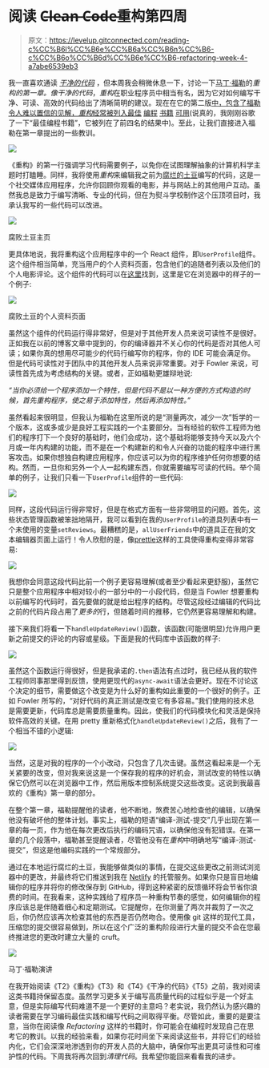 # 阅读 C̶l̶e̶a̶n̶ C̶o̶d̶e̶重构第四周

> 原文：<https://levelup.gitconnected.com/reading-c%CC%B6l%CC%B6e%CC%B6a%CC%B6n%CC%B6-c%CC%B6o%CC%B6d%CC%B6e%CC%B6-refactoring-week-4-a7abe6539eb3>

我一直喜欢通读 [*干净的代码*](https://www.amazon.com/Clean-Code-Handbook-Software-Craftsmanship/dp/B08X8ZXT15/ref=sr_1_1?dchild=1&keywords=clean+code&qid=1626195338&sr=8-1) ，但本周我会稍微休息一下，讨论一下[马丁·福勒](https://martinfowler.com/)的*重构的第一章。*像*干净的代码*，*重构*在职业程序员中相当有名，因为它对如何编写干净、可读、高效的代码给出了清晰简明的建议。现在在它的第二版[中，包含了福勒令人难以置信的见解，*重构*经常被列入](https://www.amazon.com/Refactoring-Improving-Existing-Addison-Wesley-Signature/dp/0134757599/ref=sr_1_1?dchild=1&keywords=refactoring&qid=1626195319&sr=8-1)[最佳](https://www.geeksforgeeks.org/top-10-books-that-every-programmer-must-read-once/) [编程](https://hackr.io/blog/best-programming-books) [书籍](https://learntocodewith.me/posts/programming-books/) [可用](https://simpleprogrammer.com/best-programming-books-2019/)(说真的，我刚刚谷歌了一下“最佳编程书籍”，它被列在了前四名的结果中)。至此，让我们直接进入福勒在第一章提出的一些教训。

![](img/3ec4f78fd407afa0d36b3985ffaae0b4.png)

《重构》的第一行强调学习代码需要例子，以免你在试图理解抽象的计算机科学主题时打瞌睡。同样，我将使用*重构*来编辑我之前为[腐烂的土豆](https://putridpotatoes.netlify.app/)编写的代码，这是一个社交媒体应用程序，允许你回顾你观看的电影，并与网站上的其他用户互动。虽然我总是致力于编写清晰、专业的代码，但在为熨斗学校制作这个压顶项目时，我承认我写的一些代码可以改进。

![](img/6fac27bb02a6af0c83dd6fa5b7fe8150.png)

腐败土豆主页

更具体地说，我将重构这个应用程序中的一个 React 组件，即`UserProfile`组件。这个组件相当简单，充当用户的个人资料页面，包含他们的追随者列表以及他们的个人电影评论。这个组件的代码可以在[这里](https://github.com/jmarthaller/movie-chat-app-frontend/blob/main/src/components/UserProfile.js)找到，这里是它在浏览器中的样子的一个例子:

![](img/750a689921005cf29546a14f6deb5540.png)

腐败土豆的个人资料页面

虽然这个组件的代码运行得非常好，但是对于其他开发人员来说可读性不是很好。正如我在以前的博客文章中提到的，你的编译器并不关心你的代码是否对其他人可读；如果你真的想用尽可能少的代码行编写你的程序，你的 IDE 可能会满足你。但是代码可读性对于团队中的其他开发人员来说非常重要。对于 Fowler 来说，可读性首先成为考虑结构的关键。或者，正如福勒更雄辩地说:

*“当你必须给一个程序添加一个特性，但是代码不是以一种方便的方式构造的时候，首先重构程序，使之易于添加特性，然后再添加特性。”*

虽然看起来很明显，但我认为福勒在这里所说的是“测量两次，减少一次”哲学的一个版本，这或多或少是良好工程实践的一个主要部分。当有经验的软件工程师为他们的程序打下一个良好的基础时，他们会成功，这个基础将能够支持今天以及六个月或一年内构建的功能，而不是在一个构建新的和令人兴奋的功能的程序中进行黑客攻击。如果你想独自构建应用程序，你应该可以为你的程序维护任何你想要的结构。然而，一旦你和另外一个人一起构建东西，你就需要编写可读的代码。举个简单的例子，让我们只看一下`UserProfile`组件的一些代码:

![](img/3d43ae44d23f49a90f1926f40364616f.png)

同样，这段代码运行得非常好，但是在格式方面有一些非常明显的问题。首先，这些状态管理函数被笨拙地隔开，我可以看到在我的`UserProfile`的道具列表中有一个未使用的变量`setReviews`。最糟糕的是，`allUserFriends`中的道具正在我的文本编辑器页面上运行！令人欣慰的是，像[prettle](https://marketplace.visualstudio.com/items?itemName=esbenp.prettier-vscode)这样的工具使得重构变得非常容易:

![](img/3c2df719ddd7f9770122d8a31b081586.png)

我想你会同意这段代码比前一个例子更容易理解(或者至少看起来更舒服)，虽然它只是整个应用程序中相对较小的一部分中的一小段代码，但是当 Fowler 想要重构以前编写的代码时，首先要做的就是给出程序的结构。尽管这段经过编辑的代码比之前的代码片段占用了*更多的*行，但随着时间的推移，它仍然更容易理解和构建。

接下来我们将看一下`handleUpdateReview()`函数，该函数(可能很明显)允许用户更新之前提交的评论的内容或星级。下面是我的代码库中该函数的样子:

![](img/00a1bd7cf35f581c1ec2ce30634a2f7e.png)

虽然这个函数运行得很好，但是我承诺的`.then`语法有点过时，我已经从我的软件工程师同事那里得到反馈，使用更现代的`async-await`语法会更好。现在不讨论这个决定的细节，需要做这个改变是为什么好的重构如此重要的一个很好的例子。正如 Fowler 所写的，“对好代码的真正测试是改变它有多容易。”我们使用的技术总是需要更新，代码库总是需要质量重构。因此，使我们的代码模块化和灵活是保持软件高效的关键。在用 pretty 重新格式化`handleUpdateReview()`之后，我有了一个相当不错的小逻辑:

![](img/d70fa809f29de59fdfd0f9f4f0d129b3.png)

当然，这是对我的程序的一个小改动，只包含了几次击键。虽然这看起来是一个无关紧要的改变，但对我来说这是一个保存我的程序的好机会，测试改变的特性以确保它仍然可以在浏览器中工作，然后用版本控制系统提交这些改变。这说到我最喜欢的《重构》第一章的部分。

在整个第一章，福勒提醒他的读者，他不断地，煞费苦心地检查他的编辑，以确保他没有破坏他的整体计划。事实上，福勒的短语“编译-测试-提交”几乎出现在第一章的每一页，作为他在每次更改后执行的编码咒语，以确保他没有犯错误。在第一章的几个段落中，福勒甚至提醒读者，尽管他没有在*重构*中明确地写“编译-测试-提交”，但这是他编码实践的一个常规部分。

通过在本地运行腐烂的土豆，我能够做类似的事情，在提交这些更改之前测试浏览器中的更改，并最终将它们推送到我在 [Netlify](https://www.netlify.com/) 的托管服务。如果你只是盲目地编辑你的程序并将你的修改保存到 GitHub，得到这种紧密的反馈循环将会节省你浪费的时间。在我看来，这种实践给了程序员一种重构节奏的感觉，如何编辑你的程序应该总是伴随着细心和定期测试。它提醒你，在你测量了两次并裁剪了一次之后，你仍然应该再次检查其他的东西是否仍然吻合。使用像 git 这样的现代工具，压缩您的提交很容易做到，所以在这个广泛的重构阶段进行大量的提交不会在您最终推进您的更改时建立大量的 cruft。

![](img/f4c5d852c9f40fb63479c14cb784aedf.png)

马丁·福勒演讲

在我开始阅读《T2》《重构》《T3》和《T4》《干净的代码》《T5》之前，我对阅读这类书籍持保留态度。虽然学习更多关于编写高质量代码的过程似乎是一个好主意，但是实际编写代码难道不是一个更好的主意吗？老实说，我仍然认为感兴趣的读者需要在学习编码最佳实践和编写代码之间取得平衡。尽管如此，重要的是要注意，当你在阅读像 *Refactoring* 这样的书籍时，你可能会在编程时发现自己在思考它的教训。以我的经验来看，如果你花时间坐下来阅读这些书，并将它们的经验内化，它们会深深地渗透到你的开发人员的大脑中，确保你写出更具可读性和可维护性的代码。下周我将再次回到*清理代码*。我希望你能回来看看我的进步。